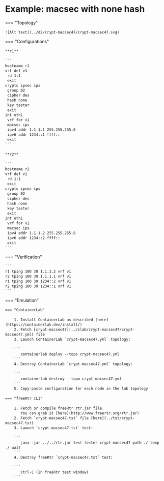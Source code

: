 # Example: macsec with none hash

=== "Topology"

    ![Alt text](../d2/crypt-macsec47/crypt-macsec47.svg)

=== "Configurations"

    **r1**

    ```
    hostname r1
    vrf def v1
     rd 1:1
     exit
    crypto ipsec ips
     group 02
     cipher des
     hash none
     key tester
     exit
    int eth1
     vrf for v1
     macsec ips
     ipv4 addr 1.1.1.1 255.255.255.0
     ipv6 addr 1234::1 ffff::
     exit
    ```

    **r2**

    ```
    hostname r2
    vrf def v1
     rd 1:1
     exit
    crypto ipsec ips
     group 02
     cipher des
     hash none
     key tester
     exit
    int eth1
     vrf for v1
     macsec ips
     ipv4 addr 1.1.1.2 255.255.255.0
     ipv6 addr 1234::2 ffff::
     exit
    ```

=== "Verification"

    ```
    r1 tping 100 30 1.1.1.2 vrf v1
    r2 tping 100 30 1.1.1.1 vrf v1
    r1 tping 100 30 1234::2 vrf v1
    r2 tping 100 30 1234::1 vrf v1
    ```

=== "Emulation"

    === "ContainerLab"

        1. Install ContainerLab as described [here](https://containerlab.dev/install/)  
        2. Fetch [crypt-macsec47](../clab/crypt-macsec47/crypt-macsec47.yml) file  
        3. Launch ContainerLab `crypt-macsec47.yml` topology:  

        ```
           containerlab deploy --topo crypt-macsec47.yml  
        ```
        4. Destroy ContainerLab `crypt-macsec47.yml` topology:  

        ```
           containerlab destroy --topo crypt-macsec47.yml  
        ```
        5. Copy-paste configuration for each node in the lab topology

    === "freeRtr CLI"

        1. Fetch or compile freeRtr rtr.jar file.  
           You can grab it [here](http://www.freertr.org/rtr.jar)  
        2. Fetch `crypt-macsec47.tst` file [here](../tst/crypt-macsec47.tst)  
        3. Launch `crypt-macsec47.tst` test:  

        ```
           java -jar ../../rtr.jar test tester crypt-macsec47 path ./ temp ./ wait
        ```
        4. Destroy freeRtr `crypt-macsec47.tst` test:  

        ```
           Ctrl-C (In freeRtr test window)
        ```

